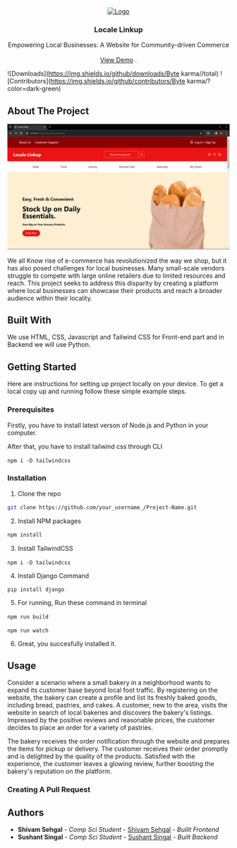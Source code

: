 <br/>
<p align="center">
  <a href="https://github.com/Byte karma/">
    <img src="images/logo.png" alt="Logo" width="80" height="80">
  </a>

  <h3 align="center">Locale Linkup</h3>

  <p align="center">
    Empowering Local Businesses: A Website for Community-driven Commerce
    <br/>
    <br/>
    <a href="https://github.com/Byte karma/">View Demo</a>
    .
  </p>
</p>

![Downloads](https://img.shields.io/github/downloads/Byte karma//total) ![Contributors](https://img.shields.io/github/contributors/Byte karma/?color=dark-green) 

## About The Project

![Screen Shot](/images/Screenshot(196).png)

We all Know rise of e-commerce has revolutionized the way we shop, but it has also posed challenges for local businesses. Many small-scale vendors struggle to compete with large online retailers due to limited resources and reach. This project seeks to address this disparity by creating a platform where local businesses can showcase their products and reach a broader audience within their locality.

## Built With

We use HTML, CSS, Javascript and Tailwind CSS for Front-end part and in Backend we will use Python.

## Getting Started

Here are instructions for setting up project locally on your device.
To get a local copy up and running follow these simple example steps.

### Prerequisites

Firstly, you have to install latest verson of Node.js and Python in your computer.

 After that, you have to install tailwind css through CLI

```npm i -D tailwindcss```



### Installation

1. Clone the repo

```sh
git clone https://github.com/your_username_/Project-Name.git
```

2. Install NPM packages

```sh
npm install
```

3. Install TailwindCSS

 ```npm i -D tailwindcss```


4. Install  Django Command

```
pip install django
```

5. For running, Run these command in terminal

```npm run build```

```npm run watch```

6. Great, you succesfully installed it. 

## Usage

Consider a scenario where a small bakery in a neighborhood wants to expand its customer base beyond local foot traffic. By registering on the website, the bakery can create a profile and list its freshly baked goods, including bread, pastries, and cakes. A customer, new to the area, visits the website in search of local bakeries and discovers the bakery's listings. Impressed by the positive reviews and reasonable prices, the customer decides to place an order for a variety of pastries.

The bakery receives the order notification through the website and prepares the items for pickup or delivery. The customer receives their order promptly and is delighted by the quality of the products. Satisfied with the experience, the customer leaves a glowing review, further boosting the bakery's reputation on the platform.



### Creating A Pull Request



## Authors

* **Shivam Sehgal** - *Comp Sci Student* - [Shivam Sehgal](https://github.com/Shivamsehgal01) - *Builit Frontend*
* **Sushant Singal** - *Comp Sci Student* - [Sushant Singal](https://github.com/Sushantsingal) - *Built Backend*


